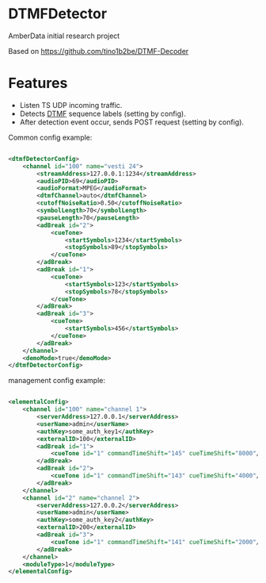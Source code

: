 # DTMFDetector

AmberData initial research project

Based on https://github.com/tino1b2be/DTMF-Decoder

Features
================================
* Listen TS UDP incoming traffic.
* Detects [DTMF](https://en.wikipedia.org/wiki/Dual-tone_multi-frequency_signaling "dtmf desc") sequence labels (setting by config).
* After detection event occur, sends POST request (setting by config).

Common config example:

```xml

<dtmfDetectorConfig>
    <channel id="100" name="vesti 24">
        <streamAddress>127.0.0.1:1234</streamAddress>
        <audioPID>69</audioPID>
        <audioFormat>MPEG</audioFormat>
        <dtmfChannel>auto</dtmfChannel>
        <cutoffNoiseRatio>0.50</cutoffNoiseRatio>
        <symbolLength>70</symbolLength>
        <pauseLength>70</pauseLength>
        <adBreak id="2">
            <cueTone>
                <startSymbols>1234</startSymbols>
                <stopSymbols>89</stopSymbols>
            </cueTone>
        </adBreak>
        <adBreak id="1">
            <cueTone>
                <startSymbols>123</startSymbols>
                <stopSymbols>78</stopSymbols>
            </cueTone>
        </adBreak>
        <adBreak id="3">
            <cueTone>
                <startSymbols>456</startSymbols>
            </cueTone>
        </adBreak>
    </channel>
    <demoMode>true</demoMode>
</dtmfDetectorConfig>
```

management config example:

```xml

<elementalConfig>
    <channel id="100" name="channel 1">
        <serverAddress>127.0.0.1</serverAddress>
        <userName>admin</userName>
        <authKey>some_auth_key1</authKey>
        <externalID>100</externalID>
        <adBreak id="1">
            <cueTone id="1" commandTimeShift="145" cueTimeShift="8000"/>
        </adBreak>
        <adBreak id="2">
            <cueTone id="1" commandTimeShift="143" cueTimeShift="4000"/>
        </adBreak>
    </channel>
    <channel id="2" name="channel 2">
        <serverAddress>127.0.0.2</serverAddress>
        <userName>admin</userName>
        <authKey>some_auth_key2</authKey>
        <externalID>200</externalID>
        <adBreak id="3">
            <cueTone id="1" commandTimeShift="141" cueTimeShift="2000"/>
        </adBreak>
    </channel>
    <moduleType>1</moduleType>
</elementalConfig>
```
